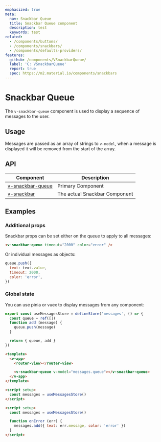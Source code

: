 ```yaml
---
emphasized: true
meta:
  nav: Snackbar Queue
  title: Snackbar Queue component
  description: test
  keywords: test
related:
  - /components/buttons/
  - /components/snackbars/
  - /components/defaults-providers/
features:
  github: /components/VSnackbarQueue/
  label: 'C: VSnackbarQueue'
  report: true
  spec: https://m2.material.io/components/snackbars
---
```


# Snackbar Queue

The `v-snackbar-queue` component is used to display a sequence of messages to the user.

<PageFeatures />

<DocIntroduced version="3.7.0" />

## Usage

Messages are passed as an array of strings to `v-model`, when a message is displayed it will be removed from the start of the array.

<ExamplesUsage name="v-snackbar-queue" />

<PromotedEntry />

## API

| Component | Description |
| - | - |
| [v-snackbar-queue](/api/v-snackbar-queue/) | Primary Component |
| [v-snackbar](/api/v-snackbar/) | The actual Snackbar Component |

<ApiInline hide-links />

## Examples

### Additional props

Snackbar props can be set either on the queue to apply to all messages:

```html
<v-snackbar-queue timeout="2000" color="error" />
```

Or individual messages as objects:

```js
queue.push({
  text: text.value,
  timeout: 2000,
  color: 'error',
})
```

### Global state

You can use pinia or vuex to display messages from any component:

```js { resource="stores/messages.js" }
export const useMessagesStore = defineStore('messages', () => {
  const queue = ref([])
  function add (message) {
    queue.push(message)
  }

  return { queue, add }
})
```

```html { resource="App.vue" }
<template>
  <v-app>
    <router-view></router-view>

    <v-snackbar-queue v-model="messages.queue"></v-snackbar-queue>
  </v-app>
</template>

<script setup>
  const messages = useMessagesStore()
</script>
```

```html { resource="pages/error.vue" }
<script setup>
  const messages = useMessagesStore()

  function onError (err) {
    messages.add({ text: err.message, color: 'error' })
  }
</script>
```
